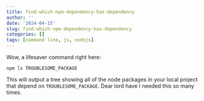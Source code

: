 ```yaml
---
title: find-which-npm-dependency-has-dependency
author: ''
date: '2024-04-15'
slug: find-which-npm-dependency-has-dependency
categories: []
tags: [command line, js, nodejs]
---
```


Wow, a lifesaver command right here:

```
npm ls TROUBLESOME_PACKAGE
```

This will output a tree showing all of the node packages in your local project that depend on `TROUBLESOME_PACKAGE`. Dear lord have I needed this so many times.
